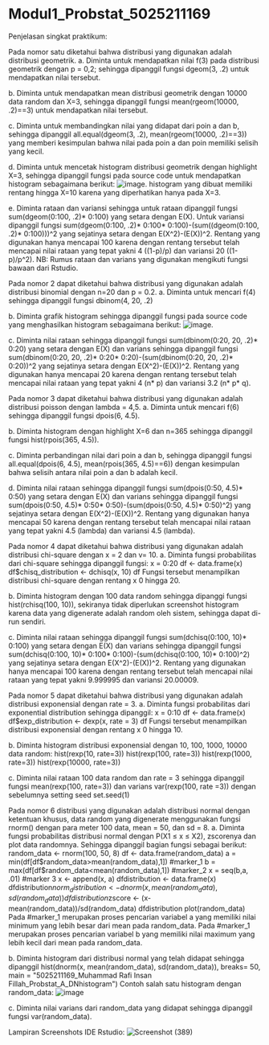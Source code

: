 # Modul1_Probstat_5025211169
Penjelasan singkat praktikum:

Pada nomor satu diketahui bahwa distribusi yang digunakan adalah distribusi geometrik. 
  a. Diminta untuk mendapatkan nilai f(3) pada distribusi geometrik dengan p = 0,2; sehingga dipanggil fungsi dgeom(3, .2) untuk mendapatkan nilai tersebut. 
  
  b. Diminta untuk mendapatkan mean distribusi geometrik dengan 10000 data random dan X=3, sehingga dipanggil fungsi mean(rgeom(10000, .2)==3) untuk mendapatkan nilai tersebut.
  
  c. Diminta untuk membandingkan nilai yang didapat dari poin a dan b, sehingga dipanggil all.equal(dgeom(3, .2), mean(rgeom(10000, .2)==3)) yang memberi kesimpulan bahwa nilai pada poin a dan poin memiliki selisih yang kecil. 
  
  d. Diminta untuk mencetak histogram distribusi geometrik dengan highlight X=3, sehingga dipanggil fungsi pada source code untuk mendapatkan histogram sebagaimana berikut: ![image](https://user-images.githubusercontent.com/78022264/195272441-fc2391e4-5ba8-45fa-90f3-c8b8f71a49ef.png).
  histogram yang dibuat memiliki rentang hingga X=10 karena yang diperhatikan hanya pada X=3.
  
  e. Diminta rataan dan variansi sehingga untuk rataan dipanggil fungsi sum(dgeom(0:100, .2)* 0:100) yang setara dengan E(X). Untuk variansi dipanggil fungsi sum(dgeom(0:100, .2)* 0:100* 0:100)-(sum((dgeom(0:100, .2)* 0:100)))^2 yang sejatinya setara dengan E(X^2)-(E(X))^2. Rentang yang digunakan hanya mencapai 100 karena dengan rentang tersebut telah mencapai nilai rataan yang tepat yakni 4 ((1-p)/p) dan variansi 20 ((1-p)/p^2).
  NB: Rumus rataan dan varians yang digunakan mengikuti fungsi bawaan dari Rstudio.


Pada nomor 2 dapat diketahui bahwa distribusi yang digunakan adalah distribusi binomial dengan n=20 dan p = 0.2.
  a. Diminta untuk mencari f(4) sehingga dipanggil fungsi dbinom(4, 20, .2)
  
  b. Diminta grafik histogram sehingga dipanggil fungsi pada source code yang menghasilkan histogram sebagaimana berikut: ![image](https://user-images.githubusercontent.com/78022264/195274351-e63231f9-2f98-4701-a93b-c8b7f148a09c.png).
  
  c. Diminta nilai rataan sehingga dipanggil fungsi sum(dbinom(0:20, 20, .2)* 0:20) yang setara dengan E(X) dan varians sehingga dipanggil fungsi sum(dbinom(0:20, 20, .2)* 0:20* 0:20)-(sum(dbinom(0:20, 20, .2)* 0:20))^2 yang sejatinya setara dengan E(X^2)-(E(X))^2. Rentang yang digunakan hanya mencapai 20 karena dengan rentang tersebut telah mencapai nilai rataan yang tepat yakni 4 (n* p) dan variansi 3.2 (n* p* q).
  
Pada nomor 3 dapat diketahui bahwa distribusi yang digunakan adalah distribusi poisson dengan lambda = 4,5.
  a. Diminta untuk mencari f(6) sehingga dipanggil fungsi dpois(6, 4.5).
  
  b. Diminta histogram dengan highlight X=6 dan n=365 sehingga dipanggil fungsi hist(rpois(365, 4.5)).
  
  c. Diminta perbandingan  nilai dari poin a dan b, sehingga dipanggil fungsi all.equal(dpois(6, 4.5), mean(rpois(365, 4.5)==6)) dengan kesimpulan bahwa selisih antara nilai poin a dan b adalah kecil.
  
  d. Diminta nilai rataan sehingga dipanggil fungsi sum(dpois(0:50, 4.5)* 0:50) yang setara dengan E(X) dan varians sehingga dipanggil fungsi sum(dpois(0:50, 4.5)* 0:50* 0:50)-(sum(dpois(0:50, 4.5)* 0:50)^2) yang sejatinya setara dengan E(X^2)-(E(X))^2. Rentang yang digunakan hanya mencapai 50 karena dengan rentang tersebut telah mencapai nilai rataan yang tepat yakni 4.5 (lambda) dan variansi 4.5 (lambda).
  
  
Pada nomor 4 dapat diketahui bahwa distribusi yang digunakan adalah distribusi chi-square dengan x = 2 dan v= 10.
  a. Diminta fungsi probabilitas dari chi-square sehingga dipanggil fungsi:
      x = 0:20
      df <- data.frame(x)
      df$chisq_distribution <- dchisq(x, 10)
      df
    Fungsi tersebut menampilkan distribusi chi-square dengan rentang x 0 hingga 20.
    
  b. Diminta histogram dengan 100 data random sehingga dipanggi fungsi hist(rchisq(100, 10)), sekiranya tidak diperlukan screenshot histogram karena data yang digenerate adalah random oleh sistem, sehingga dapat di-run sendiri.
  
  c. Diminta nilai rataan sehingga dipanggil fungsi sum(dchisq(0:100, 10)* 0:100) yang setara dengan E(X) dan varians sehingga dipanggil fungsi sum(dchisq(0:100, 10)* 0:100* 0:100)-(sum(dchisq(0:100, 10)* 0:100)^2) yang sejatinya setara dengan E(X^2)-(E(X))^2. Rentang yang digunakan hanya mencapai 100 karena dengan rentang tersebut telah mencapai nilai rataan yang tepat yakni 9.999995 dan variansi 20.00009.
  

Pada nomor 5 dapat diketahui bahwa distribusi yang digunakan adalah distribusi exponensial dengan rate = 3.
  a. Diminta fungsi probabilitas dari exponential distribution sehingga dipanggil:
      x = 0:10
      df <- data.frame(x)
      df$exp_distribution <- dexp(x, rate = 3)
      df
     Fungsi tersebut menampilkan distribusi exponensial dengan rentang x 0 hingga 10.
     
  b. Diminta histogram distribusi exponensial dengan 10, 100, 1000, 10000 data random:
      hist(rexp(10, rate=3))
      hist(rexp(100, rate=3))
      hist(rexp(1000, rate=3))
      hist(rexp(10000, rate=3))
      
  c. Diminta nilai rataan 100 data random dan rate = 3 sehingga dipanggil fungsi mean(rexp(100, rate=3)) dan varians var(rexp(100, rate =3)) dengan sebelumnya setting seed set.seed(1)
  
  
Pada nomor 6 distribusi yang digunakan adalah distribusi normal dengan ketentuan khusus, data random yang digenerate menggunakan fungsi rnorm() dengan para meter 100 data, mean = 50, dan sd = 8.
  a. Diminta fungsi probabilitas distribusi normal dengan P(X1 ≤ x ≤ X2), zscorenya dan plot data randomnya. Sehingga dipanggil bagian fungsi sebagai berikut:
      random_data <- rnorm(100, 50, 8)
      df <- data.frame(random_data)
      a = min(df[df$random_data>mean(random_data),1]) #marker_1
      b = max(df[df$random_data<mean(random_data),1]) #marker_2
      x = seq(b,a, .01) #marker 3
      x <- append(x, a) 
      dfdistribution <- data.frame(x)
      dfdistribution$norm_distribution <- dnorm(x, mean(random_data), sd(random_data))
      dfdistribution$zscore <- (x-mean(random_data))/sd(random_data)
      dfdistribution
      plot(random_data)
    Pada #marker_1 merupakan proses pencarian variabel a yang memiliki nilai minimum yang lebih besar dari mean pada random_data. Pada #marker_1 merupakan proses pencarian variabel b yang memiliki nilai maximum yang lebih kecil dari mean pada random_data. 
    
  b. Diminta histogram dari distribusi normal yang telah didapat sehingga dipanggil     hist(dnorm(x, mean(random_data), sd(random_data)), breaks= 50, main = "5025211169_Muhammad Rafi Insan Fillah_Probstat_A_DNhistogram")
      Contoh salah satu histogram dengan random_data:
      ![image](https://user-images.githubusercontent.com/78022264/195281970-3c59f9d6-539c-4cc7-a2b3-7f96860f7eee.png)
      
  c. Diminta nilai varians dari random_data yang didapat sehingga dipanggil fungsi var(random_data).
  

Lampiran Screenshots IDE Rstudio:
![Screenshot (389)](https://user-images.githubusercontent.com/78022264/195270909-1ba2354f-77be-4974-8b75-84cdc2b9a10e.png)
